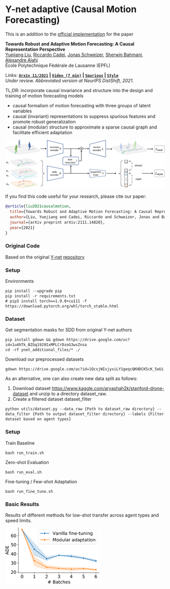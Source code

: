 # Y-net adaptive (Causal Motion Forecasting)


This is an addition to the [official implementation](https://github.com/vita-epfl/causalmotion) for the paper

**Towards Robust and Adaptive Motion Forecasting: A Causal Representation Perspective**
<br>
<a href="https://sites.google.com/view/yuejiangliu">Yuejiang Liu</a>,
<a href="https://www.riccardocadei.com">Riccardo Cadei</a>,
<a href="https://people.epfl.ch/jonas.schweizer/?lang=en">Jonas Schweizer</a>,
<a href="https://sherwinbahmani.github.io">Sherwin Bahmani</a>,
<a href="https://people.epfl.ch/alexandre.alahi/?lang=en/">Alexandre Alahi</a>
<br>
École Polytechnique Fédérale de Lausanne (EPFL)

Links: **[`Arxiv 11/2021`](https://arxiv.org/abs/2111.14820) | [`Video (7 min)`](https://drive.google.com/file/d/1Uo0Y0eHq4vI7wOxya4mJlxbAe3U4kMx6/view) | [`Spurious`](https://github.com/vita-epfl/causalmotion/tree/main/spurious) | [`Style`](https://github.com/vita-epfl/causalmotion/tree/main/style)**
<br>
*Under review. Abbreviated version at NeurIPS DistShift, 2021.*

TL;DR: incorporate causal invariance and structure into the design and training of motion forecasting models
* causal formalism of motion forecasting with three groups of latent variables
* causal (invariant) representations to suppress spurious features and promote robust generalization
* causal (modular) structure to approximate a sparse causal graph and facilitate efficient adaptation

<p align="left">
  <img src="docs/overview.png" width="800">
</p>

If you find this code useful for your research, please cite our paper:

```bibtex
@article{liu2021causalmotion,
  title={Towards Robust and Adaptive Motion Forecasting: A Causal Representation Perspective},
  author={Liu, Yuejiang and Cadei, Riccardo and Schweizer, Jonas and Bahmani, Sherwin and Alahi, Alexandre},
  journal={arXiv preprint arXiv:2111.14820},
  year={2021}
}
```
### Original Code

Based on the original [Y-net](https://arxiv.org/pdf/2012.01526.pdf) [repository](https://github.com/HarshayuGirase/Human-Path-Prediction/tree/master/ynet)

### Setup

Environments

```
pip install --upgrade pip
pip install -r requirements.txt
# pip3 install torch==1.9.0+cu111 -f https://download.pytorch.org/whl/torch_stable.html
```

### Dataset

Get segmentation masks for SDD from original Y-net authors
```
pip install gdown && gdown https://drive.google.com/uc?id=1u4hTk_BZGq1929IxMPLCrDzoG3wsZnsa
cd -rf ynet_additional_files/* ./
```

Download our preprocessed datasets
```
gdown https://drive.google.com/uc?id=1QcsjWIsjyxiLY1geqcQKHDCK5cK_5eUi
```

As an alternative, one can also create new data split as follows:
1. Download dataset https://www.kaggle.com/aryashah2k/stanford-drone-dataset and unzip to a directory dataset_raw.
2. Create a filtered dataset dataset_filter
```
python utils/dataset.py --data_raw {Path to dataset_raw directory} --data_filter {Path to output dataset_filter directory} --labels {Filter dataset based on agent types}
```

### Setup
Train Baseline

```
bash run_train.sh
```

Zero-shot Evaluation

```
bash run_eval.sh
```

Fine-tuning / Few-shot Adaptation

```
bash run_fine_tune.sh
```

### Basic Results

Results of different methods for low-shot transfer across agent types and speed limits.

<img src="docs/fewshot.png" height="180"/>
